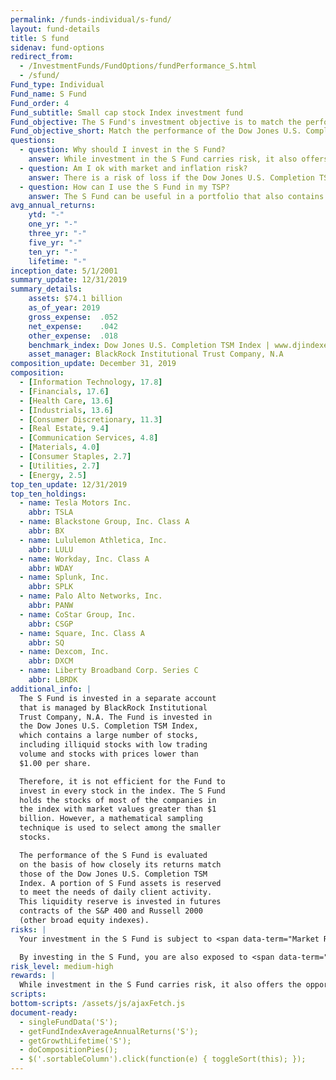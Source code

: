 ```yaml
---
permalink: /funds-individual/s-fund/
layout: fund-details
title: S fund
sidenav: fund-options
redirect_from:
  - /InvestmentFunds/FundOptions/fundPerformance_S.html
  - /sfund/
Fund_type: Individual
Fund_name: S Fund
Fund_order: 4
Fund_subtitle: Small cap stock Index investment fund
Fund_objective: The S Fund's investment objective is to match the performance of the Dow Jones U.S. Completion Total Stock Market Index, a broad market index made up of stocks of small-to-medium U.S. companies not included in the S&P 500 Index.
Fund_objective_short: Match the performance of the Dow Jones U.S. Completion Total Stock Market Index.
questions:
  - question: Why should I invest in the S Fund?
    answer: While investment in the S Fund carries risk, it also offers the opportunity to experience gains from equity ownership of small-to-mid-sized U.S. companies. It provides and excellent means of further diversifying your domestic equity holdings.
  - question: Am I ok with market and inflation risk?
    answer: There is a risk of loss if the Dow Jones U.S. Completion TSM Index declines in response to changes in overall economic conditions (<span data-term="Market Risk" class="js-glossary-toggle term term-end">market risk</span>) or if the S Fund does not grow enough to offset the reduction in purchasing power (<span data-term="Inflation Risk" class="js-glossary-toggle term term-end">inflation risk</span>).
  - question: How can I use the S Fund in my TSP?
    answer: The S Fund can be useful in a portfolio that also contains stock funds that track other indexes. The C, S, and I Funds, for example, track different segments of the overall stock market without overlapping. By investing in all segments of the stock market (as opposed to just one), you reduce your exposure to market risk.
avg_annual_returns:
    ytd: "-"
    one_yr: "-"
    three_yr: "-"
    five_yr: "-"
    ten_yr: "-"
    lifetime: "-"
inception_date: 5/1/2001
summary_update: 12/31/2019
summary_details:
    assets: $74.1 billion
    as_of_year: 2019
    gross_expense:  .052
    net_expense:    .042
    other_expense:  .018
    benchmark_index: Dow Jones U.S. Completion TSM Index | www.djindexes.com
    asset_manager: BlackRock Institutional Trust Company, N.A
composition_update: December 31, 2019
composition:
  - [Information Technology, 17.8]
  - [Financials, 17.6]
  - [Health Care, 13.6]
  - [Industrials, 13.6]
  - [Consumer Discretionary, 11.3]
  - [Real Estate, 9.4]
  - [Communication Services, 4.8]
  - [Materials, 4.0]
  - [Consumer Staples, 2.7]
  - [Utilities, 2.7]
  - [Energy, 2.5]
top_ten_update: 12/31/2019
top_ten_holdings:
  - name: Tesla Motors Inc.
    abbr: TSLA
  - name: Blackstone Group, Inc. Class A
    abbr: BX
  - name: Lululemon Athletica, Inc.
    abbr: LULU
  - name: Workday, Inc. Class A
    abbr: WDAY
  - name: Splunk, Inc.
    abbr: SPLK
  - name: Palo Alto Networks, Inc.
    abbr: PANW
  - name: CoStar Group, Inc.
    abbr: CSGP
  - name: Square, Inc. Class A
    abbr: SQ
  - name: Dexcom, Inc.
    abbr: DXCM
  - name: Liberty Broadband Corp. Series C
    abbr: LBRDK
additional_info: |
  The S Fund is invested in a separate account
  that is managed by BlackRock Institutional
  Trust Company, N.A. The Fund is invested in
  the Dow Jones U.S. Completion TSM Index,
  which contains a large number of stocks,
  including illiquid stocks with low trading
  volume and stocks with prices lower than
  $1.00 per share.

  Therefore, it is not efficient for the Fund to
  invest in every stock in the index. The S Fund
  holds the stocks of most of the companies in
  the index with market values greater than $1
  billion. However, a mathematical sampling
  technique is used to select among the smaller
  stocks.

  The performance of the S Fund is evaluated
  on the basis of how closely its returns match
  those of the Dow Jones U.S. Completion TSM
  Index. A portion of S Fund assets is reserved
  to meet the needs of daily client activity.
  This liquidity reserve is invested in futures
  contracts of the S&P 400 and Russell 2000
  (other broad equity indexes).
risks: |
  Your investment in the S Fund is subject to <span data-term="Market Risk" class="js-glossary-toggle term term-end">market risk</span> because the Dow Jones U.S. Completion Total Stock Market Index returns will move up and down in response to overall economic conditions.

  By investing in the S Fund, you are also exposed to <span data-term="Inflation Risk" class="js-glossary-toggle term term-end">inflation risk</span>, meaning your S Fund investment may not grow enough to offset the reduction in purchasing power that results from inflation.
risk_level: medium-high
rewards: |
  While investment in the S Fund carries risk, it also offers the opportunity to experience gains from equity ownership of small to mid-sized U.S. companies. It provides an excellent means of further diversifying your domestic equity holdings.
scripts:
bottom-scripts: /assets/js/ajaxFetch.js
document-ready:
  - singleFundData('S');
  - getFundIndexAverageAnnualReturns('S');
  - getGrowthLifetime('S');
  - doCompositionPies();
  - $('.sortableColumn').click(function(e) { toggleSort(this); });
---
```

